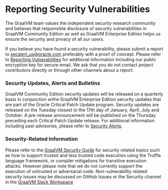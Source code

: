 # Reporting Security Vulnerabilities

The GraalVM team values the independent security research community and believes
that responsible disclosure of security vulnerabilities in GraalVM Community
Edition as well as GraalVM Enterprise Edition helps us ensure the security and
privacy of all our users.

If you believe you have found a security vulnerability, please submit a report
to secalert_us@oracle.com preferably with a proof of concept. Please refer to
[Reporting
Vulnerabilities](https://www.oracle.com/corporate/security-practices/assurance/vulnerability/reporting.html)
for additional information including our public encryption key for secure
email. We ask that you do not contact project contributors directly or through
other channels about a report.

### Security Updates, Alerts and Bulletins

GraalVM Community Edition security updates will be released on a quarterly basis
in conjunction withe GraalVM Enterprise Edition security updates that are part
of the Oracle Critical Patch Update program. Security updates are released on
the Tuesday closest to the 17th day of January, April, July and October. A
pre-release announcement will be published on the Thursday preceding each
Critical Patch Update release. For additional information including past
advisories, please refer to [Security
Alerts](https://www.oracle.com/security-alerts/).

### Security-Related Information

Please refer to the [GraalVM Security
Guide](https://www.graalvm.org/security-guide/) for security related topics
such as how to support trusted and less trusted code execution using the Truffle
language framework, or compiler mitigations for transitive execution
attacks. However please note that we do not currently support the execution of
untrusted or adversarial code. Non-vulnerability related security issues may be
discussed on GitHub Issues or the Security channel in the [GraalVM Slack
Workspace](https://graalvm.slack.com/)

